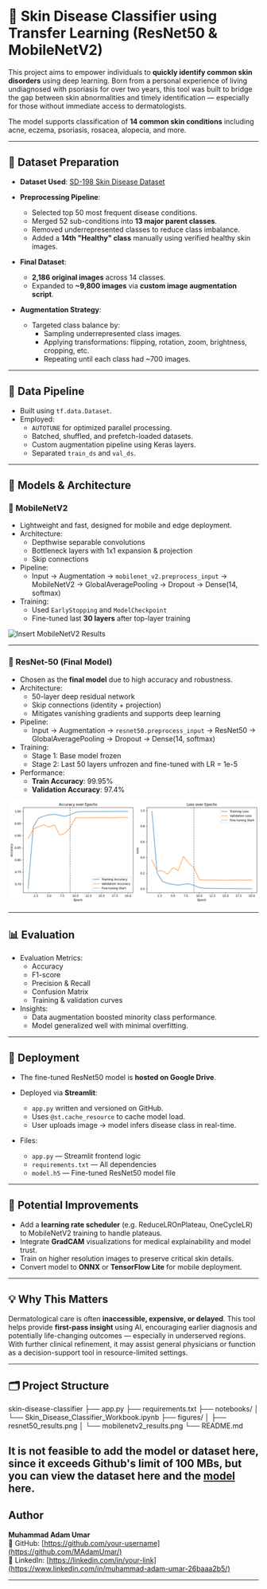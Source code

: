 # 🧠 Skin Disease Classifier using Transfer Learning (ResNet50 & MobileNetV2)

This project aims to empower individuals to **quickly identify common skin disorders** using deep learning. Born from a personal experience of living undiagnosed with psoriasis for over two years, this tool was built to bridge the gap between skin abnormalities and timely identification — especially for those without immediate access to dermatologists.

The model supports classification of **14 common skin conditions** including acne, eczema, psoriasis, rosacea, alopecia, and more.

---

## 📁 Dataset Preparation

- **Dataset Used**: [SD-198 Skin Disease Dataset](http://www.cs.umd.edu/~vitro/pubs/index.html#SD-198)  
- **Preprocessing Pipeline**:
  - Selected top 50 most frequent disease conditions.
  - Merged 52 sub-conditions into **13 major parent classes**.
  - Removed underrepresented classes to reduce class imbalance.
  - Added a **14th "Healthy" class** manually using verified healthy skin images.

- **Final Dataset**:
  - **2,186 original images** across 14 classes.
  - Expanded to **~9,800 images** via **custom image augmentation script**.

- **Augmentation Strategy**:
  - Targeted class balance by:
    - Sampling underrepresented class images.
    - Applying transformations: flipping, rotation, zoom, brightness, cropping, etc.
    - Repeating until each class had ~700 images.

---

## 🧪 Data Pipeline

- Built using `tf.data.Dataset`.
- Employed:
  - `AUTOTUNE` for optimized parallel processing.
  - Batched, shuffled, and prefetch-loaded datasets.
  - Custom augmentation pipeline using Keras layers.
  - Separated `train_ds` and `val_ds`.

---

## 🧠 Models & Architecture

### 🔹 MobileNetV2

- Lightweight and fast, designed for mobile and edge deployment.
- Architecture:
  - Depthwise separable convolutions
  - Bottleneck layers with 1x1 expansion & projection
  - Skip connections
- Pipeline:
  - Input → Augmentation → `mobilenet_v2.preprocess_input` → MobileNetV2 → GlobalAveragePooling → Dropout → Dense(14, softmax)
- Training:
  - Used `EarlyStopping` and `ModelCheckpoint`
  - Fine-tuned last **30 layers** after top-layer training

![Insert MobileNetV2 Results](figures/mobilenetv2_results.png)

---

### 🔹 ResNet-50 (Final Model)

- Chosen as the **final model** due to high accuracy and robustness.
- Architecture:
  - 50-layer deep residual network
  - Skip connections (identity + projection)
  - Mitigates vanishing gradients and supports deep learning
- Pipeline:
  - Input → Augmentation → `resnet50.preprocess_input` → ResNet50 → GlobalAveragePooling → Dropout → Dense(14, softmax)
- Training:
  - Stage 1: Base model frozen
  - Stage 2: Last 50 layers unfrozen and fine-tuned with LR = 1e-5
- Performance:
  - **Train Accuracy**: 99.95%
  - **Validation Accuracy**: 97.4%

![Insert ResNet50 Results](figures/resnet50_results.png)

---

## 📊 Evaluation

- Evaluation Metrics:
  - Accuracy
  - F1-score
  - Precision & Recall
  - Confusion Matrix
  - Training & validation curves
- Insights:
  - Data augmentation boosted minority class performance.
  - Model generalized well with minimal overfitting.

---

## 🚀 Deployment

- The fine-tuned ResNet50 model is **hosted on Google Drive**.
- Deployed via **Streamlit**:
  - `app.py` written and versioned on GitHub.
  - Uses `@st.cache_resource` to cache model load.
  - User uploads image → model infers disease class in real-time.

- Files:
  - `app.py` — Streamlit frontend logic
  - `requirements.txt` — All dependencies
  - `model.h5` — Fine-tuned ResNet50 model file

---

## 🧠 Potential Improvements

- Add a **learning rate scheduler** (e.g. ReduceLROnPlateau, OneCycleLR) to MobileNetV2 training to handle plateaus.
- Integrate **GradCAM** visualizations for medical explainability and model trust.
- Train on higher resolution images to preserve critical skin details.
- Convert model to **ONNX** or **TensorFlow Lite** for mobile deployment.

---

## 💡 Why This Matters

Dermatological care is often **inaccessible, expensive, or delayed**. This tool helps provide **first-pass insight** using AI, encouraging earlier diagnosis and potentially life-changing outcomes — especially in underserved regions. With further clinical refinement, it may assist general physicians or function as a decision-support tool in resource-limited settings.

---

## 🗂️ Project Structure

skin-disease-classifier
├── app.py
├── requirements.txt
├── notebooks/
│ └── Skin_Disease_Classifier_Workbook.ipynb
├── figures/
│ ├── resnet50_results.png
│ └── mobilenetv2_results.png
└── README.md

It is not feasible to add the model or dataset here, since it exceeds Github's limit of 100 MBs, but you can view the dataset here and the [model](https://drive.google.com/file/d/1N6F10miFe4DjOk1scbEhj9z062EPvdTO/view?usp=sharing) here.
---

## Author

**Muhammad Adam Umar**  
📍 GitHub: [https://github.com/your-username](https://github.com/MAdamUmar/)  
🔗 LinkedIn: [https://linkedin.com/in/your-link](https://www.linkedin.com/in/muhammad-adam-umar-26baaa2b5/)  

---
